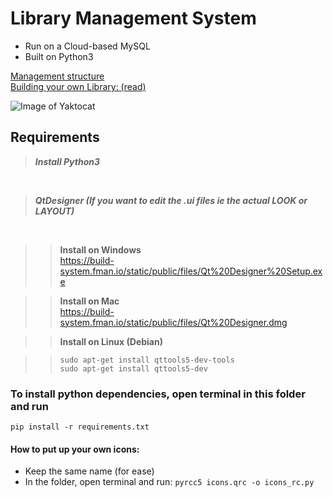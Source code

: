 # Library Management System

- Run on a Cloud-based MySQL
- Built on Python3

[Management structure](https://github.com/Midnight1938/Library-Management/blob/master/MgmntStr.md)
</br>
[Building your own Library: (read)](https://github.com/Midnight1938/Library-Management/blob/master/BuildSQL.md)

![Image of Yaktocat](https://octodex.github.com/images/yaktocat.png)

## Requirements

> ***Install Python3***
<br>

> ***QtDesigner (If you want to edit the .ui files ie the actual LOOK or LAYOUT)***
<br>

>> **Install on Windows**
>> <br>
>> https://build-system.fman.io/static/public/files/Qt%20Designer%20Setup.exe
>> <br>

>> **Install on Mac**
>> <br>
>> https://build-system.fman.io/static/public/files/Qt%20Designer.dmg
>> <br>
 
>> **Install on Linux (Debian)**
>> <br>

>> ```sudo apt-get install qttools5-dev-tools```
>> <br>
>> ```sudo apt-get install qttools5-dev```

### To install python dependencies, open terminal in this folder and run

```pip install -r requirements.txt```

#### How to put up your own icons:
- Keep the same name (for ease)
- In the folder, open terminal and run:
```pyrcc5 icons.qrc -o icons_rc.py```
